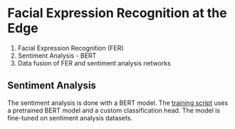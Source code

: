 # Facial Expression Recognition at the Edge
1. Facial Expression Recognition (FER)
2. Sentiment Analysis - BERT
3. Data fusion of FER and sentiment analysis networks

## Sentiment Analysis
The sentiment analysis is done with a BERT model. The [training script](train/bertforsentimentanalysis.ipynb) uses a pretrained BERT model and a custom classification head. The model is fine-tuned on sentiment analysis datasets.
